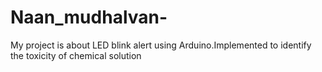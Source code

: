 # Naan_mudhalvan-
My project is about LED blink alert using Arduino.Implemented to identify the toxicity of chemical solution
